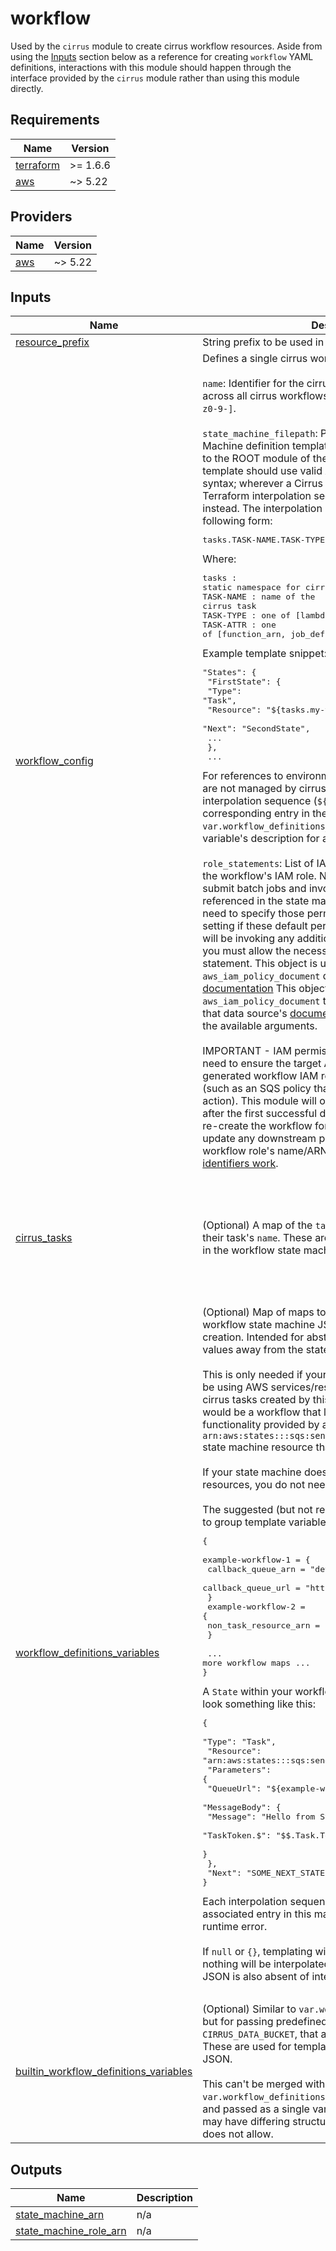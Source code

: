 # workflow

Used by the `cirrus` module to create cirrus workflow resources. Aside from
using the [Inputs](#inputs) section below as a reference for creating `workflow`
YAML definitions, interactions with this module should happen through the
interface provided by the `cirrus` module rather than using this module directly.

<!-- BEGIN_TF_DOCS -->
## Requirements

| Name | Version |
|------|---------|
| <a name="requirement_terraform"></a> [terraform](#requirement\_terraform) | >= 1.6.6 |
| <a name="requirement_aws"></a> [aws](#requirement\_aws) | ~> 5.22 |

## Providers

| Name | Version |
|------|---------|
| <a name="provider_aws"></a> [aws](#provider\_aws) | ~> 5.22 |

## Inputs

| Name | Description | Type | Default | Required |
|------|-------------|------|---------|:--------:|
| <a name="input_resource_prefix"></a> [resource\_prefix](#input\_resource\_prefix) | String prefix to be used in every named resource | `string` | n/a | yes |
| <a name="input_workflow_config"></a> [workflow\_config](#input\_workflow\_config) | Defines a single cirrus workflow.<br/><br/>`name`: Identifier for the cirrus workflow. Must be unique across all cirrus workflows. Valid characters are: `[A-Za-z0-9-]`.<br/><br/>`state_machine_filepath`: Path to an Amazon State Machine definition template file. The path must be relative to the ROOT module of the Terraform deployment. The template should use valid Amazon States Language syntax; wherever a Cirrus Task resource ARN is needed, a Terraform interpolation sequence (`${...}`) may be used instead. The interpolation sequence must have the following form:<pre>tasks.TASK-NAME.TASK-TYPE.TASK-ATTR</pre>Where:<pre>tasks     : static namespace for cirrus task outputs<br/>TASK-NAME : name of the cirrus task<br/>TASK-TYPE : one of [lambda, batch]<br/>TASK-ATTR : one of [function_arn, job_definition_arn, job_queue_arn]</pre>Example template snippet:<pre>"States": {<br/>  "FirstState": {<br/>    "Type": "Task",<br/>    "Resource": "\${tasks.my-task.lambda.function_arn}",<br/>    "Next": "SecondState",<br/>    ...<br/>  },<br/>  ...</pre>For references to environment-specific resources that are not managed by cirrus, such as an SQS queue, an interpolation sequence (`${...}`) can be used if you have a corresponding entry in the `var.workflow_definitions_variables` input map. See that variable's description for an example of this.<br/><br/>`role_statements`: List of IAM statements to be applied to the workflow's IAM role. Note that this role can already submit batch jobs and invoke lambda functions that are referenced in the state machine JSON, so you do not need to specify those permissions and may omit this setting if these default permissions are acceptable. If you will be invoking any additional AWS services, however, you must allow the necessary actions through a role statement.  This object is used to create an `aws_iam_policy_document` data source.  Refer to the [documentation](https://registry.terraform.io/providers/hashicorp/aws/latest/docs/data-sources/iam_policy_document) This object is used to create a `aws_iam_policy_document` terraform data source. Refer to that data source's [documentation](https://registry.terraform.io/providers/hashicorp/aws/latest/docs/data-sources/iam_policy_document) for more information on the available arguments.<br/><br/>IMPORTANT - IAM permissions work both ways; you may need to ensure the target AWS resource grants the generated workflow IAM role the necessary permissions (such as an SQS policy that allows the `sqs:SendMessage` action). This module will output the workflow role's ARN after the first successful deployment. If you delete and re-create the workflow for any reason, you will need to update any downstream permissions, too, even if the workflow role's name/ARN is the same due to how [IAM identifiers work](https://docs.aws.amazon.com/IAM/latest/UserGuide/reference_identifiers.html#identifiers-unique-ids). | <pre>object({<br/>    name = string<br/><br/>    state_machine_filepath = string<br/><br/>    role_statements = optional(list(object({<br/>      sid           = string<br/>      effect        = string<br/>      actions       = list(string)<br/>      resources     = list(string)<br/>      not_actions   = optional(list(string))<br/>      not_resources = optional(list(string))<br/>      condition = optional(object({<br/>        test     = string<br/>        variable = string<br/>        values   = list(string)<br/>      }))<br/>      principals = optional(object({<br/>        type        = string<br/>        identifiers = list(string)<br/>      }))<br/>      not_principals = optional(object({<br/>        type        = string<br/>        identifiers = list(string)<br/>      }))<br/>    })))<br/>    #~~~~~~~~~~~~~~~~~~~~~~~~~~~~~~~~~~~~~~~~~~~~~<br/>  })</pre> | n/a | yes |
| <a name="input_cirrus_tasks"></a> [cirrus\_tasks](#input\_cirrus\_tasks) | (Optional) A map of the `task` module outputs keyed by their task's `name`. These are used for variable interpolation in the workflow state machine definition template. | <pre>map(object({<br/>    lambda = object({<br/>      function_arn = optional(string)<br/>    })<br/>    batch = object({<br/>      job_queue_arn      = optional(string)<br/>      job_definition_arn = optional(string)<br/>    })<br/>  }))</pre> | `null` | no |
| <a name="input_workflow_definitions_variables"></a> [workflow\_definitions\_variables](#input\_workflow\_definitions\_variables) | (Optional) Map of maps to strings used when templating workflow state machine JSON definitions prior to machine creation. Intended for abstracting environment-specific values away from the state machine JSON.<br/><br/>This is only needed if your workflow's state machine will be using AWS services/resources that are unrelated to the cirrus tasks created by this module. One such example would be a workflow that leverages the callback task functionality provided by an `arn:aws:states:::sqs:sendMessage.waitForTaskToken` state machine resource that varies by environment.<br/><br/>If your state machine does not invoke any non-cirrus task resources, you do not need to use this.<br/><br/>The suggested (but not required) structure of this map is to group template variables by their workflow name:<pre>{<br/>  example-workflow-1 = {<br/>    callback_queue_arn = "dev-queue-arn"<br/>    callback_queue_url = "https://..."<br/>  }<br/>  example-workflow-2 = {<br/>    non_task_resource_arn = "dev-resource-arn"<br/>  }<br/><br/>  ... more workflow maps ...<br/>}</pre>A `State` within your workflow state machine JSON would look something like this:<pre>{<br/>  "Type": "Task",<br/>  "Resource": "arn:aws:states:::sqs:sendMessage.waitForTaskToken",<br/>  "Parameters": {<br/>      "QueueUrl": "\${example-workflow-1.callback_queue_url}",<br/>      "MessageBody": {<br/>          "Message": "Hello from Step Functions!",<br/>          "TaskToken.$": "$$.Task.Token"<br/>      }<br/>  },<br/>  "Next": "SOME_NEXT_STATE"<br/>}</pre>Each interpolation sequence's lookup value must have an associated entry in this map. If not, Terraform will raise a runtime error.<br/><br/>If `null` or `{}`, templating will technically still occur but nothing will be interpolated (provided your state machine JSON is also absent of interpolation sequences).<pre></pre> | `map(map(string))` | `{}` | no |
| <a name="input_builtin_workflow_definitions_variables"></a> [builtin\_workflow\_definitions\_variables](#input\_builtin\_workflow\_definitions\_variables) | (Optional) Similar to `var.workflow_definitions_variables` but for passing predefined builtin variables, such as `CIRRUS_DATA_BUCKET`, that are set in the `cirrus` module. These are used for templating the workflow state machine JSON.<br/><br/>This can't be merged with the user-defined `var.workflow_definitions_variables` in the `cirrus` module and passed as a single variable because the two maps may have differing structures/types, which terraform does not allow. | `map(string)` | `{}` | no |

## Outputs

| Name | Description |
|------|-------------|
| <a name="output_state_machine_arn"></a> [state\_machine\_arn](#output\_state\_machine\_arn) | n/a |
| <a name="output_state_machine_role_arn"></a> [state\_machine\_role\_arn](#output\_state\_machine\_role\_arn) | n/a |
<!-- END_TF_DOCS -->
